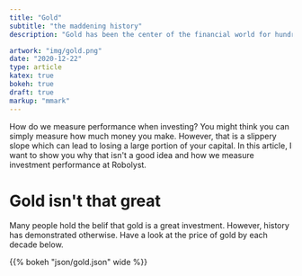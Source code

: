 ```yaml
---
title: "Gold"
subtitle: "the maddening history"
description: "Gold has been the center of the financial world for hundreds if not thousands of years. Understanding this anchient instrument will give you tremendous insights."

artwork: "img/gold.png"
date: "2020-12-22"
type: article
katex: true
bokeh: true
draft: true
markup: "mmark"
---
```


How do we measure performance when investing? You might think you can simply measure how much money you make. However, that is a slippery slope which can lead to losing a large portion of your capital. In this article, I want to show you why that isn't a good idea and how we measure investment performance at Robolyst.

# Gold isn't that great

Many people hold the belif that gold is a great investment. However, history has demonstrated otherwise. Have a look at the price of gold by each decade below.

{{% bokeh "json/gold.json" wide %}}